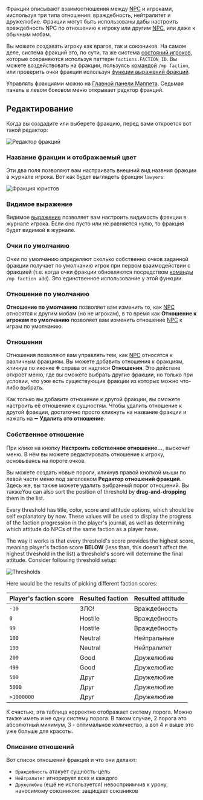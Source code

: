 Фракции описывают взаимоотношения между [NPC](https://github.com/Andruxioid/mappet_ru/blob/main/NPC.md) и игроками, ииспользуя три типа отношения: враждебность, нейтралитет и дружелюбие. Фракции могут быть использованы дабы настроить враждебность NPC по отношению к игроку или другим [NPC](https://github.com/Andruxioid/mappet_ru/blob/main/NPC.md), или даже к обычным мобам. 
 
Вы можете создавать игроку как врагов, так и союзников. На самом деле, система фракций это, по сути, та же система [состояний игроков](https://github.com/Andruxioid/mappet_ru/blob/main/%D0%A1%D0%BE%D1%81%D1%82%D0%BE%D1%8F%D0%BD%D0%B8%D1%8F.md), которые сохраняются используя паттерн `factions.FACTION_ID`. Вы можете воздействовать на фракции, пользуясь [командой](https://github.com/Andruxioid/mappet_ru/blob/main/%D0%9A%D0%BE%D0%BC%D0%B0%D0%BD%D0%B4%D1%8B.md#%D0%BA%D0%BE%D0%BC%D0%B0%D0%BD%D0%B4%D1%8B-%D1%84%D1%80%D0%B0%D0%BA%D1%86%D0%B8%D0%B9) `/mp faction`, или проверить очки фракции используя [функции выражений фракций](https://github.com/Andruxioid/mappet_ru/blob/main/%D0%92%D1%8B%D1%80%D0%B0%D0%B6%D0%B5%D0%BD%D0%B8%D1%8F.md#%D1%84%D1%83%D0%BD%D0%BA%D1%86%D0%B8%D0%B8-%D1%84%D1%80%D0%B0%D0%BA%D1%86%D0%B8%D0%B9).
 
Управлять фракциями можно на [Главной панели Маппета](https://github.com/Andruxioid/mappet_ru/blob/main/%D0%93%D0%BB%D0%B0%D0%B2%D0%BD%D0%B0%D1%8F%20%D0%BF%D0%B0%D0%BD%D0%B5%D0%BB%D1%8C%20%D0%9C%D0%B0%D0%BF%D0%BF%D0%B5%D1%82%D0%B0.md). Седьмая панель в левом боковом меню открывает радктор фракций.
 
## Редактирование
 
Когда вы создадите или выберете фракцию, перед вами откроется вот такой редактор:
 
![Редактор фракций](https://i.imgur.com/B9LCV16.png)
 
### Название фракции и отображаемый цвет
 
Эти два поля позволяют вам настраивать внешний вид назвния фракции в журнале игрока. Вот как будет выглядеть фракция `lawyers`: 
 
![Фракция юристов](https://i.imgur.com/GP6fnyX.png)
 
### Видимое выражение
 
Видимое [выражение](./Выражения.md) позволяет вам настроить видимость фракции в журнале игрока. Если оно пусто или не равняется нулю, то фракция будет видимой в журнале.
 
### Очки по умолчанию
 
Очки по умолчанию определяют сколько собственно очков заданной фракции получает по умолчанию игрок при первом взаимодействии с фракцией (т.е. когда очки фракции обновляются посредством [команды](./Commands#mp-faction-add-target-id-score) `/mp faction add`). Это единственное использование у этой функции.
 
### Отношение по умолчанию
 
**Отношение по умолчанию** позволяет вам изменить то, как [NPC](./NPC.md) относятся к другим мобам (но не игрокам), в то время как **Отношение к игрокам по умолчанию** позволяет вам изменить отношение [NPC](./NPC.md) к играм по умолчанию.
 
### Отношения
 
Отношения позволяют вам управлять тем, как [NPC](./NPC.md) относятся к различным фракциям. Вы можете добавить отношения к фракциям, кликнув по иконке ➕ справа от надписи **Отношения**. Это действие откроет меню, где вы сможете выбрать другие фракции, но только при условии, что уже есть существующие фракции из которых можно что-либо выбрать.
 
Как только вы добавите отношение к другой фракции, вы сможете настроить её отношение к сущностям. Чтобы удалить отношение к другой фракции, достаточно просто кликнуть на название фракции и нажать на  ➖ **Удалить это отношение**.
 
### Собственное отношение
 
При клике на кнопку **Настроить собственное отношение...**, выскочит меню. В нём вы можете редактировать отношение к игроку, основываясь на пороге очков. 
 
Вы можете создать новые пороги, кликнув правой кнопкой мыши по левой части меню под заголовком **Редактор отношений фракций**. Здесь же, вы также можете удалить выбранный порог отношений. Вы такжеYou can also sort the position of threshold by **drag-and-dropping** them in the list.
 
Every threshold has title, color, score and attitude options, which should be self explanatory by now. These values will be used to display the progress of the faction progression in the player's journal, as well as determining which attitude do NPCs of the same faction as a player have.
 
The way it works is that every threshold's score provides the highest score, meaning player's faction score **BELOW** (less than, this doesn't affect the highest threshold in the list) a threshold's score will determine the final attitude. Consider following threshold setup:
 
![Thresholds](https://i.imgur.com/FQyQ5EA.png)
 
Here would be the results of picking different faction scores:
 
|Player's faction score|Resulted faction|Resulted attitude|
| -------------------- | -------------- | --------------- |
|`-10`|ЗЛО!|Враждебность|
|`0`|Hostile|Враждебность|
|`99`|Hostile|Враждебность|
|`100`|Neutral|Нейтральные|
|`199`|Neutral|Нейтралитет|
|`200`|Good|Дружелюбие|
|`499`|Good|Дружелюбие|
|`500`|Друг|Дружелюбие|
|`5000`|Друг|Дружелюбие|
|`>1000000`|Друг|Дружелюбие|
 
К счастью, эта таблица корректно отображает систему порога. Можно также иметь и не одну систему порога. В таком случае, 2 порога это абсолютный минимум, 3 - оптимальное количество, а вот 4 и выше это уже больше для красоты.
 
### Описание отношений
 
Вот список отношений фракций и что они делают:
 
* `Враждебность` атакует сущность-цель
* `Нейтралитет` игнорирует всех и каждого
* `Дружелюбие` (ещё не используется) невосприимчив к урону, наносимому союзником: защищает союзников
